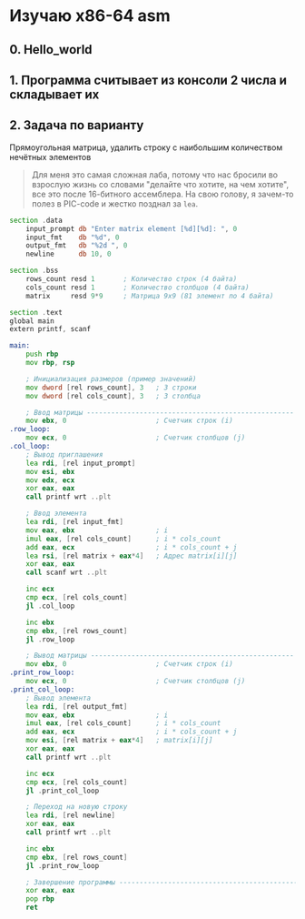 # Изучаю x86-64 asm

## 0. Hello_world
## 1. Программа считывает из консоли 2 числа и складывает их
## 2. Задача по варианту
Прямоугольная матрица, удалить строку с наибольшим количеством нечётных элементов  
> Для меня это самая сложная лаба, потому что нас бросили во взрослую жизнь со словами "делайте что хотите, на чем хотите", все это после 16-битного ассемблера. На свою голову, я зачем-то полез в PIC-code и жестко позднал за `lea`.

```asm
section .data
    input_prompt db "Enter matrix element [%d][%d]: ", 0
    input_fmt    db "%d", 0
    output_fmt   db "%2d ", 0
    newline      db 10, 0

section .bss
    rows_count resd 1       ; Количество строк (4 байта)
    cols_count resd 1       ; Количество столбцов (4 байта)
    matrix     resd 9*9     ; Матрица 9x9 (81 элемент по 4 байта)

section .text
global main
extern printf, scanf

main:
    push rbp
    mov rbp, rsp

    ; Инициализация размеров (пример значений)
    mov dword [rel rows_count], 3   ; 3 строки
    mov dword [rel cols_count], 3   ; 3 столбца

    ; Ввод матрицы ---------------------------------------------------
    mov ebx, 0                      ; Счетчик строк (i)
.row_loop:
    mov ecx, 0                      ; Счетчик столбцов (j)
.col_loop:
    ; Вывод приглашения
    lea rdi, [rel input_prompt]
    mov esi, ebx
    mov edx, ecx
    xor eax, eax
    call printf wrt ..plt

    ; Ввод элемента
    lea rdi, [rel input_fmt]
    mov eax, ebx                    ; i
    imul eax, [rel cols_count]      ; i * cols_count
    add eax, ecx                    ; i * cols_count + j
    lea rsi, [rel matrix + eax*4]   ; Адрес matrix[i][j]
    xor eax, eax
    call scanf wrt ..plt

    inc ecx
    cmp ecx, [rel cols_count]
    jl .col_loop

    inc ebx
    cmp ebx, [rel rows_count]
    jl .row_loop

    ; Вывод матрицы --------------------------------------------------
    mov ebx, 0                      ; Счетчик строк (i)
.print_row_loop:
    mov ecx, 0                      ; Счетчик столбцов (j)
.print_col_loop:
    ; Вывод элемента
    lea rdi, [rel output_fmt]
    mov eax, ebx                    ; i
    imul eax, [rel cols_count]      ; i * cols_count
    add eax, ecx                    ; i * cols_count + j
    mov esi, [rel matrix + eax*4]   ; matrix[i][j]
    xor eax, eax
    call printf wrt ..plt

    inc ecx
    cmp ecx, [rel cols_count]
    jl .print_col_loop

    ; Переход на новую строку
    lea rdi, [rel newline]
    xor eax, eax
    call printf wrt ..plt

    inc ebx
    cmp ebx, [rel rows_count]
    jl .print_row_loop

    ; Завершение программы --------------------------------------------
    xor eax, eax
    pop rbp
    ret
```